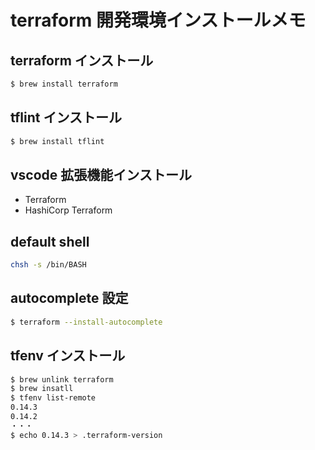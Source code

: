 # terraform 開発環境インストールメモ

## terraform インストール

```bash
$ brew install terraform
```

## tflint インストール

```bash
$ brew install tflint
```

## vscode 拡張機能インストール

- Terraform
- HashiCorp Terraform

## default shell

```bash
chsh -s /bin/BASH
```

## autocomplete 設定

```bash
$ terraform --install-autocomplete
```

## tfenv インストール

```bash
$ brew unlink terraform
$ brew insatll
$ tfenv list-remote
0.14.3
0.14.2
・・・
$ echo 0.14.3 > .terraform-version
```
